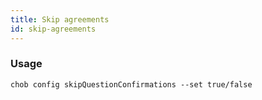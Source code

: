 ```yaml
---
title: Skip agreements
id: skip-agreements
---
```


### Usage
```
chob config skipQuestionConfirmations --set true/false
```